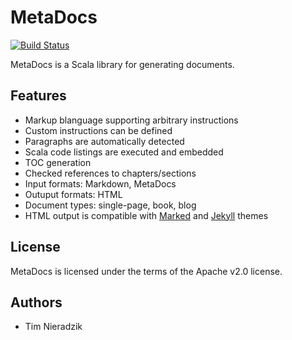 # MetaDocs
[![Build Status](https://travis-ci.org/MetaStack-pl/MetaDocs.svg)](https://travis-ci.org/MetaStack-pl/MetaDocs)

MetaDocs is a Scala library for generating documents.

## Features
* Markup blanguage supporting arbitrary instructions
* Custom instructions can be defined
* Paragraphs are automatically detected
* Scala code listings are executed and embedded
* TOC generation
* Checked references to chapters/sections
* Input formats: Markdown, MetaDocs
* Outuput formats: HTML
* Document types: single-page, book, blog
* HTML output is compatible with [Marked](http://marked2app.com/help/Writing_Custom_CSS.html) and [Jekyll](http://jekyllrb.com/) themes

## License
MetaDocs is licensed under the terms of the Apache v2.0 license.

## Authors
* Tim Nieradzik
